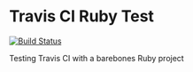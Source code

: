 # Travis CI Ruby Test

[![Build Status](https://travis-ci.org/BideoWego/travis-ci-ruby-test.svg?branch=master)](https://travis-ci.org/BideoWego/travis-ci-ruby-test)


Testing Travis CI with a barebones Ruby project



